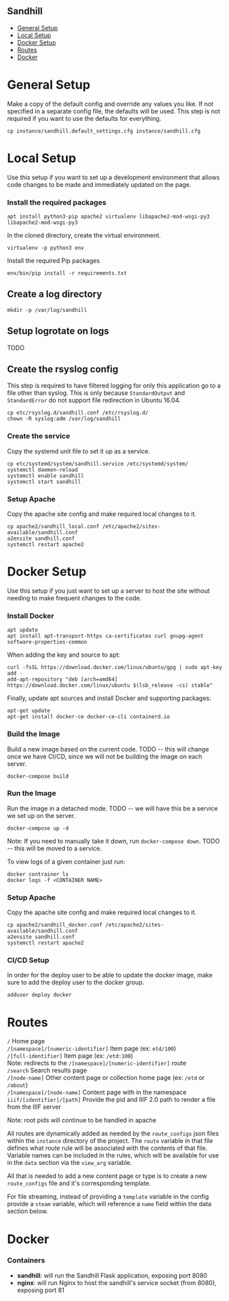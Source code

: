 Sandhill
---------------

* [General Setup](#general-setup)
* [Local Setup](#local-setup)
* [Docker Setup](#docker-setup)
* [Routes](#routes)
* [Docker](#docker)

General Setup
===============

Make a copy of the default config and override any values you like. If not specified 
in a separate config file, the defaults will be used. This step is not required if you 
want to use the defaults for everything.

```
cp instance/sandhill.default_settings.cfg instance/sandhill.cfg
```

Local Setup
===============
Use this setup if you want to set up a development environment that allows 
code changes to be made and immediately updated on the page. 

### Install the required packages  
```
apt install python3-pip apache2 virtualenv libapache2-mod-wsgi-py3 libapache2-mod-wsgi-py3
```

In the cloned directory, create the virtual environment.
```
virtualenv -p python3 env
```

Install the required Pip packages  
```
env/bin/pip install -r requirements.txt
```

## Create a log directory
```
mkdir -p /var/log/sandhill
```

## Setup logrotate on logs
TODO

## Create the rsyslog config
This step is required to have filtered logging for only this application go to 
a file other than syslog. This is only because `StandardOutput` and `StandardError` 
do not support file redirection in Ubuntu 16.04.

```
cp etc/rsyslog.d/sandhill.conf /etc/rsyslog.d/
chown -R syslog:adm /var/log/sandhill
```

### Create the service
Copy the systemd unit file to set it up as a service. 
```
cp etc/systemd/system/sandhill.service /etc/systemd/system/
systemctl daemon-reload
systemctl enable sandhill
systemctl start sandhill
```

### Setup Apache
Copy the apache site config and make required local changes to it.  
```
cp apache2/sandhill_local.conf /etc/apache2/sites-available/sandhill.conf
a2ensite sandhill.conf
systemctl restart apache2
```

Docker Setup
===============
Use this setup if you just want to set up a server to host the site without needing to make 
frequent changes to the code. 

### Install Docker
```
apt update
apt install apt-transport-https ca-certificates curl gnupg-agent software-properties-common
```

When adding the key and source to apt:  
```
curl -fsSL https://download.docker.com/linux/ubuntu/gpg | sudo apt-key add -
add-apt-repository "deb [arch=amd64] https://download.docker.com/linux/ubuntu $(lsb_release -cs) stable"
```

Finally, update apt sources and install Docker and supporting packages:  
```
apt-get update
apt-get install docker-ce docker-ce-cli containerd.io
```

### Build the Image
Build a new image based on the current code. TODO -- this will change once we have CI/CD, since we will 
not be building the image on each server.
```
docker-compose build
```

### Run the Image
Run the image in a detached mode. TODO -- we will have this be a service we set up on the server. 
```
docker-compose up -d
```

Note: If you need to manually take it down, run `docker-compose down`. TODO -- this will be moved to a service. 

To view logs of a given container just run:
```
docker contrainer ls
docker logs -f <CONTAINER NAME>
```

### Setup Apache
Copy the apache site config and make required local changes to it.  
```
cp apache2/sandhill_docker.conf /etc/apache2/sites-available/sandhill.conf
a2ensite sandhill.conf
systemctl restart apache2
```

### CI/CD Setup
In order for the deploy user to be able to update the docker image, make sure to add the deploy user 
to the docker group.
```
adduser deploy docker
```


Routes
===============

`/` Home page  
`/[namespace]/[numeric-identifier]` Item page (ex: `etd/100`)  
`/[full-identifier]` Item page (ex: `/etd:100`)  
    Note: redirects to the `/[namespace]/[numeric-identifier]` route  
`/search` Search results page  
`/[node-name]` Other content page or collection home page (ex: `/etd` or `/about`)  
`/[namespace]/[node-name]` Content page with in the namespace  
`iiif/[identifier]/[path]` Provide the pid and IIIF 2.0 path to render a file from the IIIF server  

Note: root pids will continue to be handled in apache

All routes are dynamically added as needed by the `route_configs` 
json files within the `instance` directory of the project. The `route` variable 
in that file defines what route rule will be associated with the contents 
of that file. Variable names can be included in the rules, which will be 
available for use in the `data` section via the `view_arg` variable.  

All that is needed to add a new content page or type is to create a new 
`route_configs` file and it's corresponding template.

For file streaming, instead of providing a `template` variable in the config 
provide a `steam` variable, which will reference a `name` field within the 
data section below.

Docker
===============

### Containers  
* **sandhill**: will run the Sandhill Flask application, exposing port 8080
* **nginx**: will run Nginx to host the sandhill's service socket (from 8080), exposing port 81

